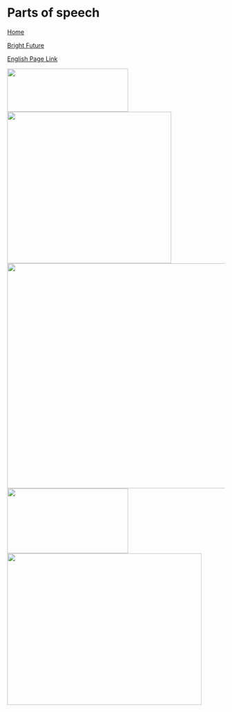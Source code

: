 # Parts of speech


[Home](all-files-links.md)

[Bright Future](bright-future.md)

[English Page Link](all-english-links.md)


<img src="https://i.ytimg.com/vi/0l69KEx7GQo/maxresdefault.jpg" width="280" height="100">
<img src="https://i.pinimg.com/736x/70/2d/44/702d444f2f32bd161726cd9ceeb97863.jpg" width="380" height="350">
<img src="https://exampariksha.com/wp-content/uploads/2015/02/parts-of-speech.jpg" width="570" height="520">

<img src="https://mycoaching.in/wp-content/uploads/Parts-of-Speech.webp" width="280" height="150">
<img src="https://vuniversity.in/wp-content/uploads/2023/09/Parts-Of-Speech.png" width="450" height="350">
